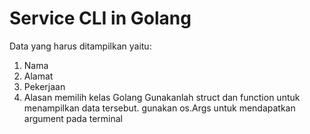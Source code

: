 # Service CLI in Golang

Data yang harus ditampilkan yaitu: <br>

1. Nama<br>
2. Alamat<br>
3. Pekerjaan <br> 
4. Alasan memilih kelas Golang Gunakanlah struct dan function untuk menampilkan data tersebut. gunakan os.Args untuk mendapatkan argument pada terminal
